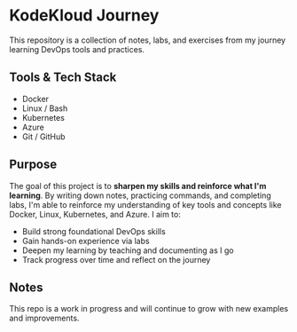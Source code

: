 # KodeKloud Journey

This repository is a collection of notes, labs, and exercises from my journey learning DevOps tools and practices.

## Tools & Tech Stack

- Docker
- Linux / Bash
- Kubernetes
- Azure
- Git / GitHub

## Purpose

The goal of this project is to **sharpen my skills and reinforce what I'm learning**. By writing down notes, practicing commands, and completing labs, I'm able to reinforce my understanding of key tools and concepts like Docker, Linux, Kubernetes, and Azure.
I aim to:

- Build strong foundational DevOps skills
- Gain hands-on experience via labs
- Deepen my learning by teaching and documenting as I go
- Track progress over time and reflect on the journey

## Notes

This repo is a work in progress and will continue to grow with new examples and improvements.
